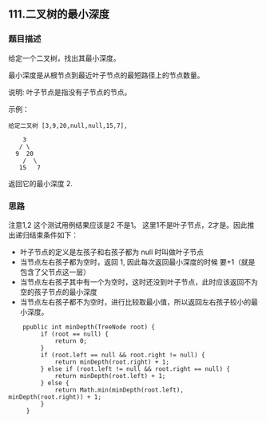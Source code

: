 ## 111.二叉树的最小深度
   
### 题目描述
给定一个二叉树，找出其最小深度。

最小深度是从根节点到最近叶子节点的最短路径上的节点数量。

说明: 叶子节点是指没有子节点的节点。

示例：
```
给定二叉树 [3,9,20,null,null,15,7],

    3
   / \
  9  20
    /  \
   15   7
```
返回它的最小深度  2.


### 思路
注意1,2 这个测试用例结果应该是2 不是1。 这里1不是叶子节点，2才是。因此推出递归结束条件如下：
* 叶子节点的定义是左孩子和右孩子都为 null 时叫做叶子节点
* 当节点左右孩子都为空时，返回 1, 因此每次返回最小深度的时候 要+1（就是包含了父节点这一层）
* 当节点左右孩子其中有一个为空时，这时还没到叶子节点，此时应该返回不为空的孩子节点的最小深度
* 当节点左右孩子都不为空时，进行比较取最小值，所以返回左右孩子较小的最小深度。

```   
    ppublic int minDepth(TreeNode root) {
         if (root == null) {
             return 0;
         }
         if (root.left == null && root.right != null) {
             return minDepth(root.right) + 1;
         } else if (root.left != null && root.right == null) {
             return minDepth(root.left) + 1;
         } else {
             return Math.min(minDepth(root.left), minDepth(root.right)) + 1;
         }
     }
```